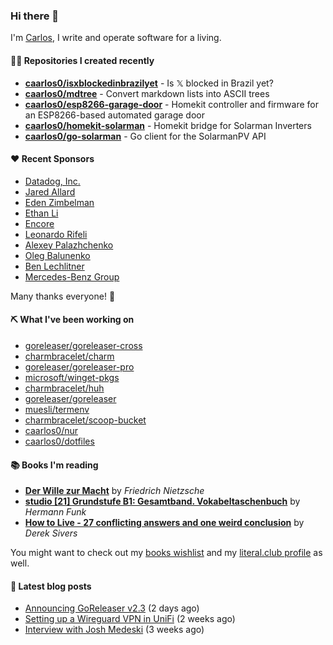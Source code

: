 ### Hi there 👋

I'm [Carlos](https://caarlos0.dev), I write and operate software for a living.

#### 👨‍💻 Repositories I created recently
- **[caarlos0/isxblockedinbrazilyet](https://github.com/caarlos0/isxblockedinbrazilyet)** - Is 𝕏 blocked in Brazil yet?
- **[caarlos0/mdtree](https://github.com/caarlos0/mdtree)** - Convert markdown lists into ASCII trees
- **[caarlos0/esp8266-garage-door](https://github.com/caarlos0/esp8266-garage-door)** - Homekit controller and firmware for an ESP8266-based automated garage door
- **[caarlos0/homekit-solarman](https://github.com/caarlos0/homekit-solarman)** - Homekit bridge for Solarman Inverters
- **[caarlos0/go-solarman](https://github.com/caarlos0/go-solarman)** - Go client for the SolarmanPV API


#### ❤️ Recent Sponsors
- [Datadog, Inc.](https://github.com/DataDog)
- [Jared Allard](https://github.com/jaredallard)
- [Eden Zimbelman](https://github.com/zimeg)
- [Ethan Li](https://github.com/ethanjli)
- [Encore](https://github.com/encoredev)
- [Leonardo Rifeli](https://github.com/leonardorifeli)
- [Alexey Palazhchenko](https://github.com/AlekSi)
- [Oleg Balunenko](https://github.com/obalunenko)
- [Ben Lechlitner](https://github.com/asphaltbuffet)
- [Mercedes-Benz Group](https://github.com/mercedes-benz)

Many thanks everyone! 🙏

#### ⛏️ What I've been working on

- [goreleaser/goreleaser-cross](https://github.com/goreleaser/goreleaser-cross)
- [charmbracelet/charm](https://github.com/charmbracelet/charm)
- [goreleaser/goreleaser-pro](https://github.com/goreleaser/goreleaser-pro)
- [microsoft/winget-pkgs](https://github.com/microsoft/winget-pkgs)
- [charmbracelet/huh](https://github.com/charmbracelet/huh)
- [goreleaser/goreleaser](https://github.com/goreleaser/goreleaser)
- [muesli/termenv](https://github.com/muesli/termenv)
- [charmbracelet/scoop-bucket](https://github.com/charmbracelet/scoop-bucket)
- [caarlos0/nur](https://github.com/caarlos0/nur)
- [caarlos0/dotfiles](https://github.com/caarlos0/dotfiles)

#### 📚 Books I'm reading
- **[Der Wille zur Macht](https://literal.club/caarlos0/book/friedrich-nietzsche-der-wille-zur-macht-5cvbc)** by _Friedrich Nietzsche_
- **[studio [21] Grundstufe B1: Gesamtband. Vokabeltaschenbuch](https://literal.club/caarlos0/book/hermann-funk-studio-21-grundstufe-b1-gesamtband-vokabeltaschenbuch-goh4l)** by _Hermann Funk_
- **[How to Live - 27 conflicting answers and one weird conclusion](https://literal.club/caarlos0/book/how-to-live-8mkzr)** by _Derek Sivers_

You might want to check out my
[books wishlist](https://www.amazon.com.br/hz/wishlist/ls/EB8P7VS717SV)
and my [literal.club profile](https://literal.club/caarlos0) as well.

#### 📄 Latest blog posts
- [Announcing GoReleaser v2.3](https://carlosbecker.com/posts/goreleaser-v2.3/) (2 days ago)
- [Setting up a Wireguard VPN in UniFi](https://carlosbecker.com/posts/unifi-vpn/) (2 weeks ago)
- [Interview with Josh Medeski](https://carlosbecker.com/posts/interview-josh-medeski/) (3 weeks ago)
